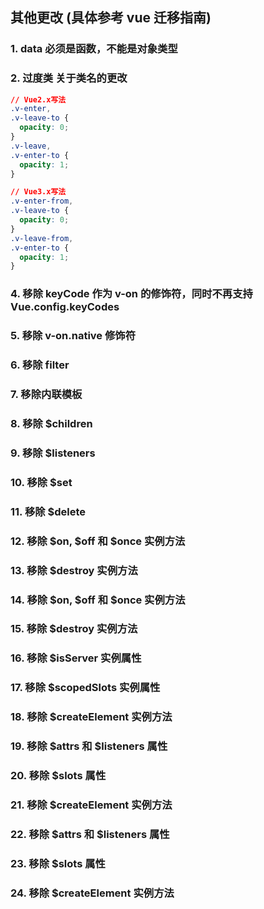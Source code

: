 ## 其他更改 (具体参考 vue 迁移指南)

### 1. data 必须是函数，不能是对象类型

### 2. 过度类 关于类名的更改

```css
// Vue2.x写法
.v-enter,
.v-leave-to {
  opacity: 0;
}
.v-leave,
.v-enter-to {
  opacity: 1;
}

// Vue3.x写法
.v-enter-from,
.v-leave-to {
  opacity: 0;
}
.v-leave-from,
.v-enter-to {
  opacity: 1;
}
```

### 4. 移除 keyCode 作为 v-on 的修饰符，同时不再支持 Vue.config.keyCodes

### 5. 移除 v-on.native 修饰符

### 6. 移除 filter

### 7. 移除内联模板

### 8. 移除 $children

### 9. 移除 $listeners

### 10. 移除 $set

### 11. 移除 $delete

### 12. 移除 $on, $off 和 $once 实例方法

### 13. 移除 $destroy 实例方法

### 14. 移除 $on, $off 和 $once 实例方法

### 15. 移除 $destroy 实例方法

### 16. 移除 $isServer 实例属性

### 17. 移除 $scopedSlots 实例属性

### 18. 移除 $createElement 实例方法

### 19. 移除 $attrs 和 $listeners 属性

### 20. 移除 $slots 属性

### 21. 移除 $createElement 实例方法

### 22. 移除 $attrs 和 $listeners 属性

### 23. 移除 $slots 属性

### 24. 移除 $createElement 实例方法
